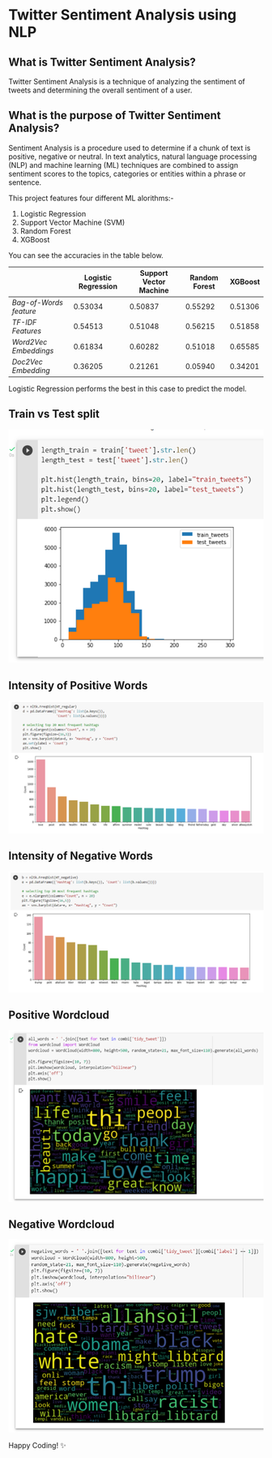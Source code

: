 # Twitter Sentiment Analysis using NLP

## What is Twitter Sentiment Analysis?

Twitter Sentiment Analysis is a technique of analyzing the sentiment of tweets and determining the overall sentiment of a user.

## What is the purpose of Twitter Sentiment Analysis?

Sentiment Analysis is a procedure used to determine if a chunk of text is positive, negative or neutral. In text analytics, natural language processing (NLP) and machine learning (ML) techniques are combined to assign sentiment scores to the topics, categories or entities within a phrase or sentence.

This project features four different ML alorithms:-

1. Logistic Regression
2. Support Vector Machine (SVM)
3. Random Forest
4. XGBoost

You can see the accuracies in the table below.

|                           |**Logistic Regression**|**Support Vector Machine**| **Random Forest**  |  **XGBoost**  |
| ------------------------- | --------------------- | ------------------------ | ------------------ | ------------- |
|    *Bag-of-Words feature* |        0.53034        |        0.50837           |       0.55292      |    0.51306    |
|    *TF-IDF Features*      |        0.54513        |        0.51048           |       0.56215      |    0.51858    |
|    *Word2Vec Embeddings*  |        0.61834        |        0.60282           |       0.51018      |    0.65585    |
|    *Doc2Vec Embedding*    |        0.36205        |        0.21261           |       0.05940      |    0.34201    |

Logistic Regression performs the best in this case to predict the model.

## Train vs Test split

<img src="https://github.com/SouvikGhosh05/twitter-sentiment-NLP/blob/main/pics/train_test_tweets.png" alt="Train vs Test split">

## Intensity of Positive Words

<img src="https://github.com/SouvikGhosh05/twitter-sentiment-NLP/blob/main/pics/intensity_of_positive_words.png" alt="Intensity of Positive Words">

## Intensity of Negative Words

<img src="https://github.com/SouvikGhosh05/twitter-sentiment-NLP/blob/main/pics/intensity_of_negative_words.png" alt="Intensity of Negative Words">

## Positive Wordcloud

<img src="https://github.com/SouvikGhosh05/twitter-sentiment-NLP/blob/main/pics/positive_wordcloud.png" alt="Positive Wordcloud">

## Negative Wordcloud

<img src="https://github.com/SouvikGhosh05/twitter-sentiment-NLP/blob/main/pics/negative_wordcloud.png" alt="Negative Wordcloud">

Happy Coding! ✨
